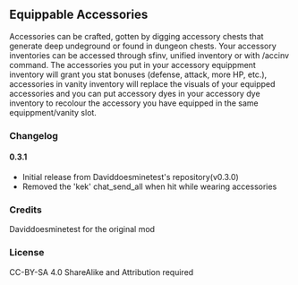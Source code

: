 ## Equippable Accessories

Accessories can be crafted, gotten by digging accessory chests that generate deep undeground or found in dungeon chests. Your accessory inventories can be accessed through sfinv, unified inventory or with /accinv command. The accessories you put in your accessory equippment inventory will grant you stat bonuses (defense, attack, more HP, etc.), accessories in vanity inventory will replace the visuals of your equipped accessories and you can put accessory dyes in your accessory dye inventory to recolour the accessory you have equipped in the same equippment/vanity slot.


### Changelog

#### 0.3.1

* Initial release from Daviddoesminetest's repository(v0.3.0)
* Removed the 'kek' chat_send_all when hit while wearing accessories


### Credits

Daviddoesminetest for the original mod

### License

CC-BY-SA 4.0
ShareAlike and Attribution required